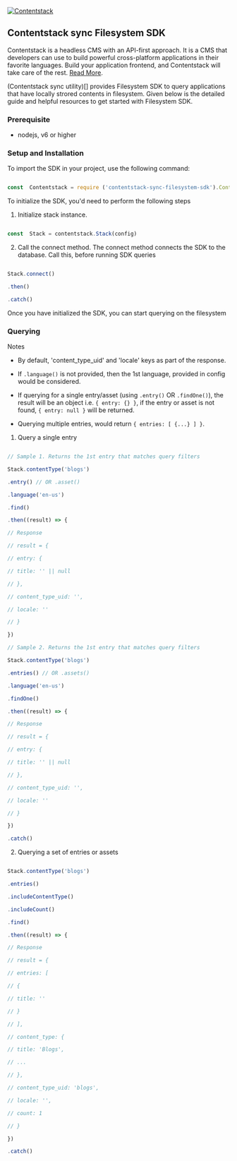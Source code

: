 [![Contentstack](https://www.contentstack.com/docs/static/images/contentstack.png)](https://www.contentstack.com/)

## Contentstack sync Filesystem SDK

  

Contentstack is a headless CMS with an API-first approach. It is a CMS that developers can use to build powerful cross-platform applications in their favorite languages. Build your application frontend, and Contentstack will take care of the rest. [Read More](https://www.contentstack.com/).

  

(Contentstack sync utility)[] provides Filesystem SDK to query applications that have locally strored contents in filesystem. Given below is the detailed guide and helpful resources to get started with Filesystem SDK.

  

### Prerequisite

  

- nodejs, v6 or higher


### Setup and Installation

  

To import the SDK in your project, use the following command:

```js

const  Contentstack = require ('contentstack-sync-filesystem-sdk').Contentstack

```

  

To initialize the SDK, you'd need to perform the following steps

  

1. Initialize stack instance.

```js

const  Stack = contentstack.Stack(config)

```

2. Call the connect method. The connect method connects the SDK to the database. Call this, before running SDK queries

```js

Stack.connect()

.then()

.catch()

```

Once you have initialized the SDK, you can start querying on the filesystem

  

### Querying

  

Notes

- By default, 'content_type_uid' and 'locale' keys as part of the response.

- If `.language()` is not provided, then the 1st language, provided in config would be considered.

- If querying for a single entry/asset (using `.entry()` OR `.findOne()`), the result will be an object i.e. `{ entry: {} }`, if the entry or asset is not found, `{ entry: null }` will be returned.

- Querying multiple entries, would return `{ entries: [ {...} ] }`.

  
  

1. Query a single entry

  

```js

// Sample 1. Returns the 1st entry that matches query filters

Stack.contentType('blogs')

.entry() // OR .asset()

.language('en-us')

.find()

.then((result) => {

// Response

// result = {

// entry: {

// title: '' || null

// },

// content_type_uid: '',

// locale: ''

// }

})

// Sample 2. Returns the 1st entry that matches query filters

Stack.contentType('blogs')

.entries() // OR .assets()

.language('en-us')

.findOne()

.then((result) => {

// Response

// result = {

// entry: {

// title: '' || null

// },

// content_type_uid: '',

// locale: ''

// }

})

.catch()

```

  

2. Querying a set of entries or assets

  

```js

Stack.contentType('blogs')

.entries()

.includeContentType()

.includeCount()

.find()

.then((result) => {

// Response

// result = {

// entries: [

// {

// title: ''

// }

// ],

// content_type: {

// title: 'Blogs',

// ...

// },

// content_type_uid: 'blogs',

// locale: '',

// count: 1

// }

})

.catch()

```